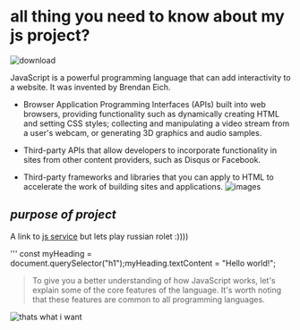 # all thing you need to know about my js project?
![download](https://github.com/user-attachments/assets/a5b2dd1c-4558-48d8-9113-156536a0cb7d)

JavaScript is a powerful programming language that can add interactivity to a website. It was invented by Brendan Eich.
- Browser Application Programming Interfaces (APIs) built into web browsers, providing functionality such as dynamically creating HTML and setting CSS styles; collecting and manipulating a video stream from a user's webcam, or generating 3D graphics and audio samples.
- Third-party APIs that allow developers to incorporate functionality in sites from other content providers, such as Disqus or Facebook.

- Third-party frameworks and libraries that you can apply to HTML to accelerate the work of building sites and applications.
![images](https://github.com/user-attachments/assets/5672cfb7-6d92-49ba-992a-dcff6422be36)


##  *purpose of project*

A link to [js service](https://developer.mozilla.org/en-US/docs/Learn/Getting_started_with_the_web/JavaScript_basics) but lets play russian rolet :))))

''' const myHeading = document.querySelector("h1");myHeading.textContent = "Hello world!";
>To give you a better understanding of how JavaScript works, let's explain some of the core features of the language. It's worth noting that these features are common to all programming languages.

![thats what i want](https://github.com/user-attachments/assets/afcee24b-ad5a-4709-916c-e8ef2954a42b)


